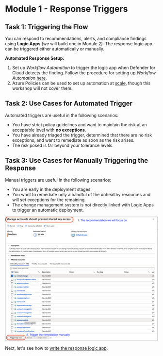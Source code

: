 # Module 1 - Response Triggers

## Task 1: Triggering the Flow

You can respond to recommendations, alerts, and compliance findings using **Logic Apps** (we will build one in Module 2). The response logic app can be triggered either automatically or manually.

**Automated Response Setup:**

1. Set up *Workflow Automation* to trigger the logic app when Defender for Cloud detects the finding. Follow the procedure for setting up *Workflow Automation* [here](https://learn.microsoft.com/en-us/azure/defender-for-cloud/workflow-automation).
2. Azure Policies can be used to set up automation at [scale](https://learn.microsoft.com/en-us/azure/defender-for-cloud/workflow-automation#configure-workflow-automation-at-scale), though this workshop will not cover them.


## Task 2: Use Cases for Automated Trigger

Automated triggers are useful in the following scenarios:

- You have strict policy guidelines and want to maintain the risk at an acceptable level with **no exceptions**.
- You have already triaged the trigger, determined that there are no risk exceptions, and want to remediate as soon as the risk arises.
- The risk posed is far beyond your tolerance levels.


## Task 3: Use Cases for Manually Triggering the Response

Manual triggers are useful in the following scenarios:

- You are early in the deployment stages.
- You want to remediate only a handful of the unhealthy resources and will set exceptions for the remaining.
- The change management system is not directly linked with Logic Apps to trigger an automatic deployment.


![workshop focus](./images/recommendation-manual-trigger.png "Focus areas for the workshop and manual trigger")



Next, let's see how to [write the response logic app](./Module%202%20-%20Writing%20Logic%20App.md).